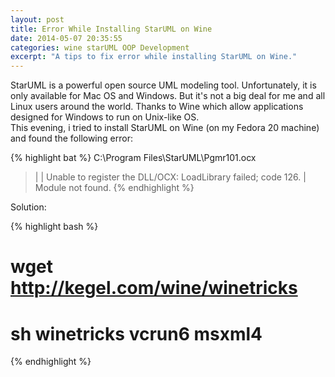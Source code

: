 ```yaml
---
layout: post
title: Error While Installing StarUML on Wine
date: 2014-05-07 20:35:55
categories: wine starUML OOP Development
excerpt: "A tips to fix error while installing StarUML on Wine."
---
```


StarUML is a powerful open source UML modeling tool. Unfortunately, it is only available for Mac OS and Windows. But it's not a big deal for me and all Linux users around the world. Thanks to Wine which allow applications designed for Windows to run on Unix-like OS.
<br/>This evening, i tried to install StarUML on Wine (on my Fedora 20 machine) and found the following error:

{% highlight bat %}
C:\Program Files\StarUML\Pgmr101.ocx
> |
> | Unable to register the DLL/OCX: LoadLibrary failed; code 126.
> | Module not found.
{% endhighlight %}

Solution:

{% highlight bash %}
# wget http://kegel.com/wine/winetricks
# sh winetricks vcrun6 msxml4
{% endhighlight %}







